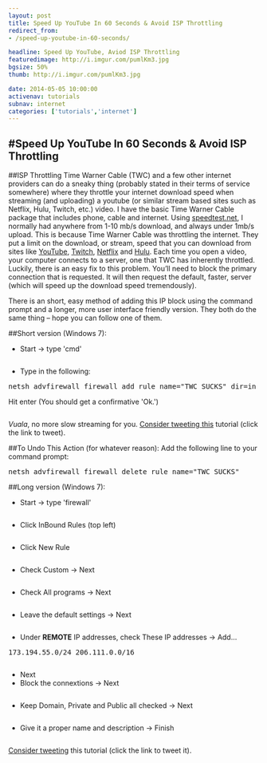 ```yaml
---
layout: post
title: Speed Up YouTube In 60 Seconds & Avoid ISP Throttling
redirect_from:
- /speed-up-youtube-in-60-seconds/

headline: Speed Up YouTube, Aviod ISP Throttling
featuredimage: http://i.imgur.com/pumlKm3.jpg
bgsize: 50%
thumb: http://i.imgur.com/pumlKm3.jpg

date: 2014-05-05 10:00:00
activenav: tutorials
subnav: internet
categories: ['tutorials','internet']
---
```

#Speed Up YouTube In 60 Seconds & Avoid ISP Throttling
---

##ISP Throttling
Time Warner Cable (TWC) and a few other internet providers can do a sneaky thing (probably stated in their terms of service somewhere) where they throttle your internet download speed when streaming (and uploading) a youtube (or similar stream based sites such as Netflix, Hulu, Twitch, etc.) video. I have the basic Time Warner Cable package that includes phone, cable and internet. Using <a href="http://speedtest.net/">speedtest.net</a>, I normally had anywhere from 1-10 mb/s download, and always under 1mb/s upload. This is because Time Warner Cable was throttling the internet. They put a limit on the download, or stream, speed that you can download from sites like [YouTube](http://youtube.com/mediaunmasked), [Twitch](http://twitch.tv/), [Netflix](http://gan.doubleclick.net/gan_click?lid=41000000035479067&pubid=21000000000604432&lsrc=17) and [Hulu](http://hulu.com/). Each time you open a video, your computer connects to a server, one that TWC has inherently throttled. Luckily, there is an easy fix to this problem. You’ll need to block the primary connection that is requested. It will then request the default, faster, server (which will speed up the download speed tremendously).

There is an short, easy method of adding this IP block using the command prompt and a longer, more user interface friendly version. They both do the same thing – hope you can follow one of them.

##Short version (Windows 7):

* Start -> type 'cmd'

<img src="http://i.imgur.com/iSDNPAV.png" alt="">

* Type in the following:

<pre>netsh advfirewall firewall add rule name="TWC SUCKS" dir=in action=block remoteip=173.194.55.0/24,206.111.0.0/16 enable=yes</pre>

Hit enter (You should get a confirmative 'Ok.')

<img src="http://i.imgur.com/3rvH6Xt.png" alt="">

*Vuala*, no more slow streaming for you. [Consider tweeting this](http://clicktotweet.com/F4cKH) tutorial (click the link to tweet).

##To Undo This Action (for whatever reason):
Add the following line to your command prompt:

<pre>netsh advfirewall firewall delete rule name="TWC SUCKS"</pre>

##Long version (Windows 7):

* Start -> type 'firewall'

<img src="http://i.imgur.com/Zo8HQFo.png" alt="">

* Click InBound Rules (top left)

<img src="http://i.imgur.com/L2JDXcG.png" alt="">

* Click New Rule

<img src="http://i.imgur.com/rbxj94X.png" alt="">

* Check Custom -> Next

<img src="http://i.imgur.com/srk7Z0W.png" alt="">

* Check All programs -> Next

<img src="http://i.imgur.com/cPePvWF.png" alt="">

* Leave the default settings -> Next

<img src="http://i.imgur.com/8bdpjm8.png" alt="">

* Under **REMOTE** IP addresses, check These IP addresses -> Add…

<pre>173.194.55.0/24 206.111.0.0/16</pre>

<img src="http://i.imgur.com/Vx6CKd1.png" alt="">

* Next
* Block the connextions -> Next

<img src="http://i.imgur.com/fnPrPr4.png" alt="">

* Keep Domain, Private and Public all checked -> Next

<img src="http://i.imgur.com/4fMNM2i.png" alt="">

* Give it a proper name and description -> Finish

<img src="http://i.imgur.com/z3OqYyA.png" alt="">

<a href="http://clicktotweet.com/F4cKH">Consider tweeting</a> this tutorial (click the link to tweet it).